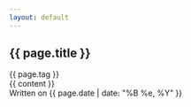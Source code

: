 ```yaml
---
layout: default
---
```


<article class="portfolio-entry {{ page.tag }}">
  <h1>{{ page.title }}</h1>
  
  <div class="tag">{{ page.tag }}</div>

  <div class="entry">
    {{ content }}
  </div>

  <div class="date">
    Written on {{ page.date | date: "%B %e, %Y" }}
  </div>
</article>
